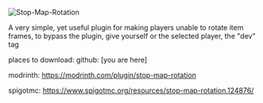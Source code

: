 ![Stop-Map-Rotation](https://github.com/user-attachments/assets/e110d58b-5c4d-4714-8779-d27d422c3d6f)

A very simple, yet useful plugin for making players unable to rotate item frames, to bypass the plugin, give yourself or the selected player, the "dev" tag

places to download:
github: [you are here]
                        
modrinth: https://modrinth.com/plugin/stop-map-rotation
                            
spigotmc: https://www.spigotmc.org/resources/stop-map-rotation.124876/
    
